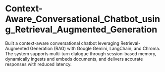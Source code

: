 # Context-Aware_Conversational_Chatbot_using_Retrieval_Augmented_Generation
Built a context-aware conversational chatbot leveraging Retrieval-Augmented Generation (RAG) with Google Gemini, LangChain, and Chroma. The system supports multi-turn dialogue through session-based memory, dynamically ingests and embeds documents, and delivers accurate responses with reduced latency.
